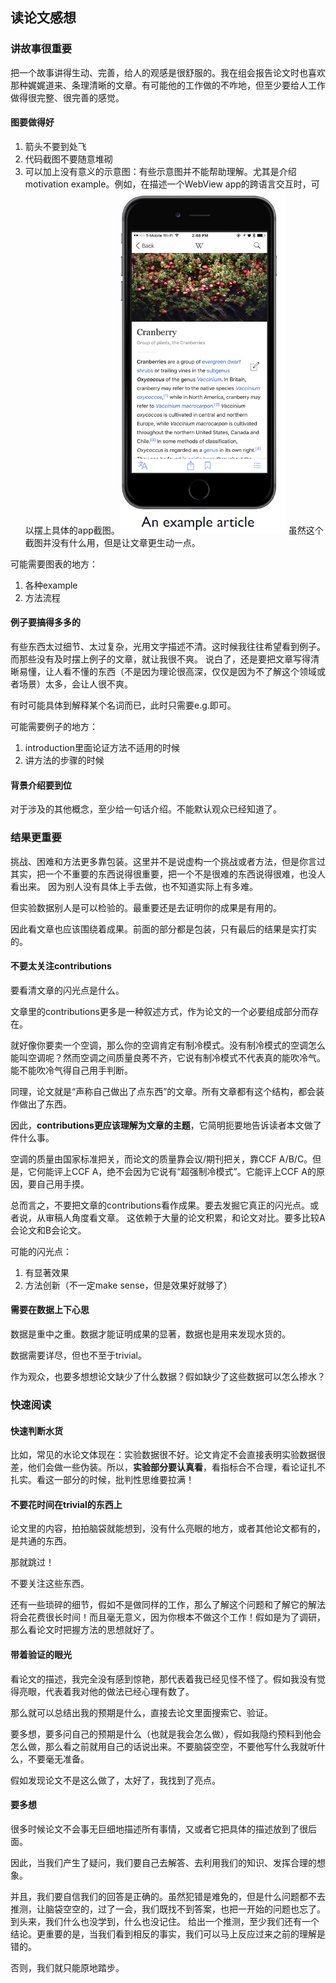 ## 读论文感想

### 讲故事很重要
把一个故事讲得生动、完善，给人的观感是很舒服的。我在组会报告论文时也喜欢那种娓娓道来、条理清晰的文章。有可能他的工作做的不咋地，但至少要给人工作做得很完整、很完善的感觉。

#### 图要做得好
1. 箭头不要到处飞
2. 代码截图不要随意堆砌
3. 可以加上没有意义的示意图：有些示意图并不能帮助理解。尤其是介绍motivation example。例如，在描述一个WebView app的跨语言交互时，可以摆上具体的app截图。![](./2023-10-10-13-50-03.png) 虽然这个截图并没有什么用，但是让文章更生动一点。

可能需要图表的地方：
1. 各种example
2. 方法流程

#### 例子要搞得多多的

有些东西太过细节、太过复杂，光用文字描述不清。这时候我往往希望看到例子。而那些没有及时摆上例子的文章，就让我很不爽。
说白了，还是要把文章写得清晰易懂，让人看不懂的东西（不是因为理论很高深，仅仅是因为不了解这个领域或者场景）太多，会让人很不爽。

有时可能具体到解释某个名词而已，此时只需要e.g.即可。

可能需要例子的地方：
1. introduction里面论证方法不适用的时候
1. 讲方法的步骤的时候

#### 背景介绍要到位

对于涉及的其他概念，至少给一句话介绍。不能默认观众已经知道了。

### 结果更重要

挑战、困难和方法更多靠包装。这里并不是说虚构一个挑战或者方法，但是你言过其实，把一个不重要的东西说得很重要，把一个不是很难的东西说得很难，也没人看出来。
因为别人没有具体上手去做，也不知道实际上有多难。

但实验数据别人是可以检验的。最重要还是去证明你的成果是有用的。

因此看文章也应该围绕着成果。前面的部分都是包装，只有最后的结果是实打实的。

#### 不要太关注contributions
要看清文章的闪光点是什么。

文章里的contributions更多是一种叙述方式，作为论文的一个必要组成部分而存在。

就好像你要卖一个空调，那么你的空调肯定有制冷模式。没有制冷模式的空调怎么能叫空调呢？然而空调之间质量良莠不齐，它说有制冷模式不代表真的能吹冷气。能不能吹冷气得自己用手判断。

同理，论文就是“声称自己做出了点东西”的文章。所有文章都有这个结构，都会装作做出了东西。

因此，**contributions更应该理解为文章的主题**，它简明扼要地告诉读者本文做了件什么事。

空调的质量由国家标准把关，而论文的质量靠会议/期刊把关，靠CCF A/B/C。但是，它何能评上CCF A，绝不会因为它说有“超强制冷模式”。它能评上CCF A的原因，要自己用手摸。

总而言之，不要把文章的contributions看作成果。要去发掘它真正的闪光点。或者说，从审稿人角度看文章。
这依赖于大量的论文积累，和论文对比。要多比较A会论文和B会论文。

可能的闪光点：
1. 有显著效果
2. 方法创新（不一定make sense，但是效果好就够了）

#### 需要在数据上下心思

数据是重中之重。数据才能证明成果的显著，数据也是用来发现水货的。

数据需要详尽，但也不至于trivial。

作为观众，也要多想想论文缺少了什么数据？假如缺少了这些数据可以怎么掺水？

### 快速阅读


#### 快速判断水货

比如，常见的水论文体现在：实验数据很不好。论文肯定不会直接表明实验数据很差，他们会做一些伪装。所以，**实验部分要认真看**，看指标合不合理，看论证扎不扎实。看这一部分的时候，批判性思维要拉满！


#### 不要花时间在trivial的东西上

论文里的内容，拍拍脑袋就能想到，没有什么亮眼的地方，或者其他论文都有的，是共通的东西。

那就跳过！

不要关注这些东西。

还有一些琐碎的细节，假如不是做同样的工作，那么了解这个问题和了解它的解法将会花费很长时间！而且毫无意义，因为你根本不做这个工作！假如是为了调研，那么看论文时把握方法的思想就好了。

#### 带着验证的眼光

看论文的描述，我完全没有感到惊艳，那代表着我已经见怪不怪了。假如我没有觉得亮眼，代表着我对他的做法已经心理有数了。

那么就可以总结出我的预期是什么，直接去论文里面搜索它、验证。

要多想，要多问自己的预期是什么（也就是我会怎么做），假如我隐约预料到他会怎么做，那么看之前就用自己的话说出来。不要脑袋空空，不要他写什么我就听什么，不要毫无准备。

假如发现论文不是这么做了，太好了，我找到了亮点。

#### 要多想
很多时候论文不会事无巨细地描述所有事情，又或者它把具体的描述放到了很后面。

因此，当我们产生了疑问，我们要自己去解答、去利用我们的知识、发挥合理的想象。

并且，我们要自信我们的回答是正确的。虽然犯错是难免的，但是什么问题都不去推测，让脑袋空空的，过了一会，我们既找不到答案，也把一开始的问题也忘了。到头来，我们什么也没学到，什么也没记住。
给出一个推测，至少我们还有一个结论。更重要的是，当我们看到相反的事实，我们可以马上反应过来之前的理解是错的。

否则，我们就只能原地踏步。